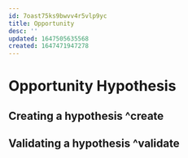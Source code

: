 ```yaml
---
id: 7oast75ks9bwvv4r5vlp9yc
title: Opportunity
desc: ''
updated: 1647505635568
created: 1647471947278
---
```




# Opportunity Hypothesis
## Creating a hypothesis ^create
## Validating a hypothesis ^validate 



